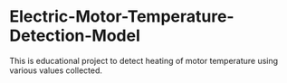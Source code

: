 # Electric-Motor-Temperature-Detection-Model
This is educational project to detect heating of motor temperature using various values collected. 
